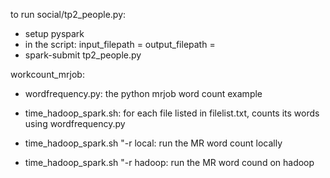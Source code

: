to run social/tp2_people.py:
- setup pyspark
- in the script:
	input_filepath = <filename of the input text file>
	output_filepath = <directory where the recommendation is saved>
- spark-submit tp2_people.py


workcount_mrjob:
- wordfrequency.py: the python mrjob word count example
- time_hadoop_spark.sh: for each file listed in filelist.txt, counts its words using wordfrequency.py

-  time_hadoop_spark.sh "-r local: run the MR word count locally
-  time_hadoop_spark.sh "-r hadoop: run the MR word cound on hadoop 
